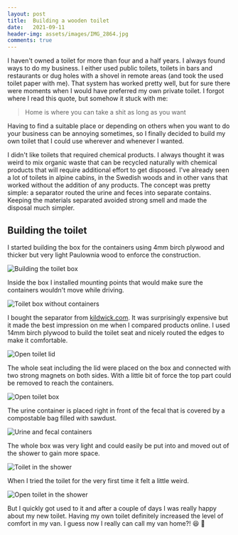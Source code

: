 ```yaml
---
layout: post
title:  Building a wooden toilet
date:   2021-09-11
header-img: assets/images/IMG_2864.jpg
comments: true
---
```


I haven't owned a toilet for more than four and a half years. I always found ways to do my business. I either used public toilets, toilets in bars and restaurants or dug holes with a shovel in remote areas (and took the used toilet paper with me). That system has worked pretty well, but for sure there were moments when I would have preferred my own private toilet. I forgot where I read this quote, but somehow it stuck with me:

> Home is where you can take a shit as long as you want

Having to find a suitable place or depending on others when you want to do your business can be annoying sometimes, so I finally decided to build my own toilet that I could use wherever and whenever I wanted.

I didn't like toilets that required chemical products. I always thought it was weird to mix organic waste that can be recycled naturally with chemical products that will require additional effort to get disposed. I've already seen a lot of toilets in alpine cabins, in the Swedish woods and in other vans that worked without the addition of any products. The concept was pretty simple: a separator routed the urine and feces into separate contains. Keeping the materials separated avoided strong smell and made the disposal much simpler.

## Building the toilet

I started building the box for the containers using 4mm birch plywood and thicker but very light Paulownia wood to enforce the construction.

![Building the toilet box](/assets/images/IMG_2813.jpg)

Inside the box I installed mounting points that would make sure the containers wouldn't move while driving.

![Toilet box without containers](/assets/images/IMG_2854.jpg)

I bought the separator from [kildwick.com](https://www.kildwick.com/). It was surprisingly expensive but it made the best impression on me when I compared products online. I used 14mm birch plywood to build the toilet seat and nicely routed the edges to make it comfortable.

![Open toilet lid](/assets/images/IMG_2859.jpg)

The whole seat including the lid were placed on the box and connected with two strong magnets on both sides. With a little bit of force the top part could be removed to reach the containers.

![Open toilet box](/assets/images/IMG_2860.jpg)

The urine container is placed right in front of the fecal that is covered by a compostable bag filled with sawdust.

![Urine and fecal containers](/assets/images/IMG_2862.jpg)

The whole box was very light and could easily be put into and moved out of the shower to gain more space.

![Toilet in the shower](/assets/images/IMG_2863.jpg)

When I tried the toilet for the very first time it felt a little weird. 

![Open toilet in the shower](/assets/images/IMG_2864.jpg)

But I quickly got used to it and after a couple of days I was really happy about my new toilet. Having my own toilet definitely increased the level of comfort in my van. I guess now I really can call my van home?! :laughing: :hankey:
